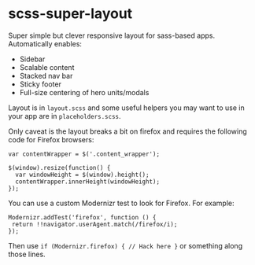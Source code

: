 scss-super-layout
=================

Super simple but clever responsive layout for sass-based apps. Automatically enables:
- Sidebar
- Scalable content
- Stacked nav bar
- Sticky footer
- Full-size centering of hero units/modals

Layout is in `layout.scss` and some useful helpers you may want to use in your app are in `placeholders.scss`.

Only caveat is the layout breaks a bit on firefox and requires the following code for Firefox browsers:

```
var contentWrapper = $('.content_wrapper');

$(window).resize(function() {
  var windowHeight = $(window).height();
  contentWrapper.innerHeight(windowHeight);
});
```

You can use a custom Modernizr test to look for Firefox. For example:

```
Modernizr.addTest('firefox', function () {
 return !!navigator.userAgent.match(/firefox/i);
});
```

Then use `if (Modernizr.firefox) { // Hack here }` or something along those lines.
